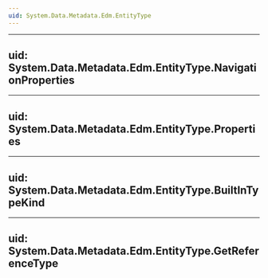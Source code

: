 ```yaml
---
uid: System.Data.Metadata.Edm.EntityType
---
```


---
uid: System.Data.Metadata.Edm.EntityType.NavigationProperties
---

---
uid: System.Data.Metadata.Edm.EntityType.Properties
---

---
uid: System.Data.Metadata.Edm.EntityType.BuiltInTypeKind
---

---
uid: System.Data.Metadata.Edm.EntityType.GetReferenceType
---
